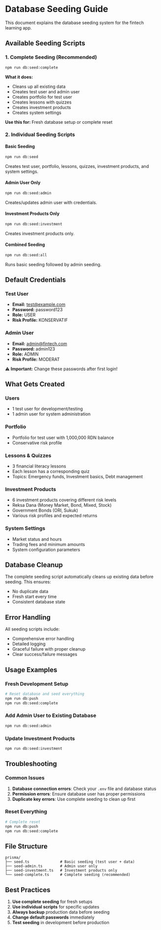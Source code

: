 # Database Seeding Guide

This document explains the database seeding system for the fintech learning app.

## Available Seeding Scripts

### 1. Complete Seeding (Recommended)
```bash
npm run db:seed:complete
```
**What it does:**
- Cleans up all existing data
- Creates test user and admin user
- Creates portfolio for test user
- Creates lessons with quizzes
- Creates investment products
- Creates system settings

**Use this for:** Fresh database setup or complete reset

### 2. Individual Seeding Scripts

#### Basic Seeding
```bash
npm run db:seed
```
Creates test user, portfolio, lessons, quizzes, investment products, and system settings.

#### Admin User Only
```bash
npm run db:seed:admin
```
Creates/updates admin user with credentials.

#### Investment Products Only
```bash
npm run db:seed:investment
```
Creates investment products only.

#### Combined Seeding
```bash
npm run db:seed:all
```
Runs basic seeding followed by admin seeding.

## Default Credentials

### Test User
- **Email:** test@example.com
- **Password:** password123
- **Role:** USER
- **Risk Profile:** KONSERVATIF

### Admin User
- **Email:** admin@fintech.com
- **Password:** admin123
- **Role:** ADMIN
- **Risk Profile:** MODERAT

⚠️ **Important:** Change these passwords after first login!

## What Gets Created

### Users
- 1 test user for development/testing
- 1 admin user for system administration

### Portfolio
- Portfolio for test user with 1,000,000 RDN balance
- Conservative risk profile

### Lessons & Quizzes
- 3 financial literacy lessons
- Each lesson has a corresponding quiz
- Topics: Emergency funds, Investment basics, Debt management

### Investment Products
- 6 investment products covering different risk levels
- Reksa Dana (Money Market, Bond, Mixed, Stock)
- Government Bonds (ORI, Sukuk)
- Various risk profiles and expected returns

### System Settings
- Market status and hours
- Trading fees and minimum amounts
- System configuration parameters

## Database Cleanup

The complete seeding script automatically cleans up existing data before seeding. This ensures:
- No duplicate data
- Fresh start every time
- Consistent database state

## Error Handling

All seeding scripts include:
- Comprehensive error handling
- Detailed logging
- Graceful failure with proper cleanup
- Clear success/failure messages

## Usage Examples

### Fresh Development Setup
```bash
# Reset database and seed everything
npm run db:push
npm run db:seed:complete
```

### Add Admin User to Existing Database
```bash
npm run db:seed:admin
```

### Update Investment Products
```bash
npm run db:seed:investment
```

## Troubleshooting

### Common Issues
1. **Database connection errors**: Check your `.env` file and database status
2. **Permission errors**: Ensure database user has proper permissions
3. **Duplicate key errors**: Use complete seeding to clean up first

### Reset Everything
```bash
# Complete reset
npm run db:push
npm run db:seed:complete
```

## File Structure

```
prisma/
├── seed.ts              # Basic seeding (test user + data)
├── seed-admin.ts        # Admin user only
├── seed-investment.ts   # Investment products only
└── seed-complete.ts     # Complete seeding (recommended)
```

## Best Practices

1. **Use complete seeding** for fresh setups
2. **Use individual scripts** for specific updates
3. **Always backup** production data before seeding
4. **Change default passwords** immediately
5. **Test seeding** in development before production
